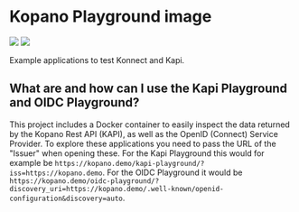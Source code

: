# Kopano Playground image

[![](https://images.microbadger.com/badges/image/zokradonh/kopano_playground.svg)](https://microbadger.com/images/zokradonh/kopano_playground "Microbadger size/labels") [![](https://images.microbadger.com/badges/version/zokradonh/kopano_playground.svg)](https://microbadger.com/images/zokradonh/kopano_playground "Microbadger version")

Example applications to test Konnect and Kapi.

## What are and how can I use the Kapi Playground and OIDC Playground?

This project includes a Docker container to easily inspect the data returned by the Kopano Rest API (KAPI), as well as the OpenID (Connect) Service Provider. To explore these applications you need to pass the URL of the "Issuer" when opening these. For the Kapi Playground this would for example be `https://kopano.demo/kapi-playground/?iss=https://kopano.demo`. For the OIDC Playground it would be `https://kopano.demo/oidc-playground/?discovery_uri=https://kopano.demo/.well-known/openid-configuration&discovery=auto`.
